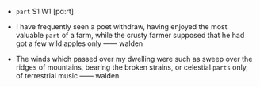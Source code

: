 - `part` S1 W1 [pɑ:rt]



- I have frequently seen a poet withdraw, having enjoyed the most valuable `part` of a farm, while the crusty farmer supposed that he had got a few wild apples only —— walden

-  The winds which passed over my dwelling were such as sweep over the ridges of mountains, bearing the broken strains, or celestial `parts` only, of terrestrial music —— walden